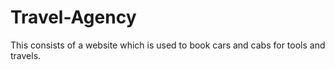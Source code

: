 # Travel-Agency
This consists of a website which is used to book cars and cabs for tools and travels.

